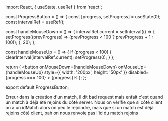 import React, { useState, useRef } from 'react';

const ProgressButton = () => {
  const [progress, setProgress] = useState(0);
  const intervalRef = useRef();

  const handleMouseDown = () => {
    intervalRef.current = setInterval(() => {
      setProgress((prevProgress) => (prevProgress < 100 ? prevProgress + 1 : 100));
    }, 20);
  };

  const handleMouseUp = () => {
    if (progress < 100) {
      clearInterval(intervalRef.current);
      setProgress(0);
    }
  };

  return (
    <button
      onMouseDown={handleMouseDown}
      onMouseUp={handleMouseUp}
      style={{ width: '200px', height: '50px' }}
      disabled={progress === 100}
    >
      {progress}%
    </button>
  );
};

export default ProgressButton;


Erreur dans la création d'un match, il dit bad request mais enfait c'est quand un match à déjà été rejoins du côté server. Nous on vérifie que si côté client on a un idMatch alors on peu le rejoindre, mais que si un match est déjà rejoins côté client, bah on nous renvoie pas l'id du match rejoins